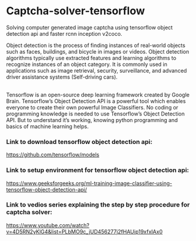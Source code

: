 # Captcha-solver-tensorflow
Solving computer generated image captcha using tensorflow object detection api and faster rcnn inception v2coco.

Object detection is the process of finding instances of real-world objects such as faces, buildings, and bicycle in images or videos. Object detection algorithms typically use extracted features and learning algorithms to recognize instances of an object category. It is commonly used in applications such as image retrieval, security, surveillance, and advanced driver assistance systems (Self-driving cars).

<br/>Tensorflow is an open-source deep learning framework created by Google Brain. Tensorflow’s Object Detection API is a powerful tool which enables everyone to create their own powerful Image Classifiers. No coding or programming knowledge is needed to use Tensorflow’s Object Detection API. But to understand it’s working, knowing python programming and basics of machine learning helps.
### Link to download tensorflow object detection api:<br />
https://github.com/tensorflow/models

### Link to setup environment for tensorflow object detection api:<br />
https://www.geeksforgeeks.org/ml-training-image-classifier-using-tensorflow-object-detection-api/

### Link to vedios series explaining the step by step procedure for captcha solver:<br />
https://www.youtube.com/watch?v=4D5RN2yKlG4&list=PLbMO9c_jUD456277j2fHAUip19xfxIAx0
